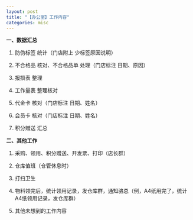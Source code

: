 ```yaml
---
layout: post
title: "【办公室】工作内容"
categories: misc
---
```



**一、数据汇总**

1. 防伪标签 统计（门店附上 少标签原因说明）

2. 不合格品 核对、不合格品单 处理（门店标注 日期、原因）

3. 报损表 整理
 
4. 工作量表 整理核对

5. 代金卡 核对（门店标注 日期、姓名）
 
6. 会员卡 核对（门店标注 日期、姓名）

7. 积分赠送 汇总




**二、其他工作**

1. 采购、领用、积分赠送、开发票、打印（店长群）

2. 仓库值班（仓管休息时）

3. 打扫卫生

4. 物料领完后，统计领用记录，发仓库群，通知骆总（例，A4纸用完了，统计A4纸领用记录，发仓库群）

5. 其他未想到的工作内容
